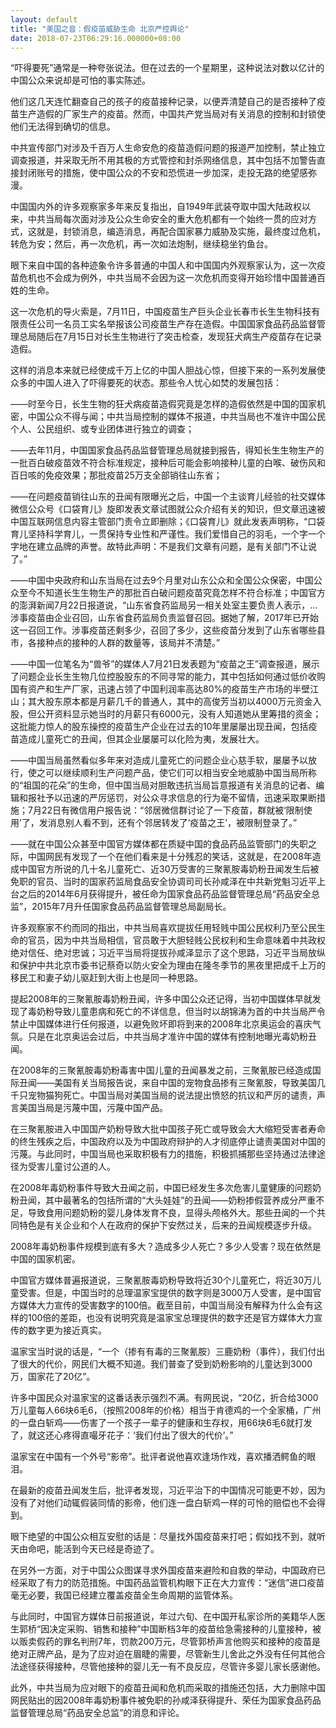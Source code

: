 ```yaml
---
layout: default
title: "美国之音：假疫苗威胁生命 北京严控舆论"
date: 2018-07-23T06:29:16.000000+08:00
---
```


“吓得要死”通常是一种夸张说法。但在过去的一个星期里，这种说法对数以亿计的中国公众来说却是可怕的事实陈述。

他们这几天连忙翻查自己的孩子的疫苗接种记录，以便弄清楚自己的是否接种了疫苗生产造假的厂家生产的疫苗。然而，中国共产党当局对有关消息的控制和封锁使他们无法得到确切的信息。

中共宣传部门对涉及千百万人生命安危的疫苗造假问题的报道严加控制，禁止独立调查报道，并采取无所不用其极的方式管控和封杀网络信息，其中包括不加警告直接封闭账号的措施，使中国公众的不安和恐慌进一步加深，走投无路的绝望感弥漫。

中国国内外的许多观察家多年来反复指出，自1949年武装夺取中国大陆政权以来，中共当局每次面对涉及公众生命安全的重大危机都有一个始终一贯的应对方式，这就是，封锁消息，编造消息，再配合国家暴力威胁及实施，最终度过危机，转危为安；然后，再一次危机，再一次如法炮制，继续稳坐钓鱼台。

眼下来自中国的各种迹象令许多普通的中国人和中国国内外观察家认为，这一次疫苗危机也不会成为例外，中共当局不会因为这一次危机而变得开始珍惜中国普通百姓的生命。

这一次危机的导火索是，7月11日，中国疫苗生产巨头企业长春市长生生物科技有限责任公司一名员工实名举报该公司疫苗生产存在造假。中国国家食品药品监督管理总局随后在7月15日对长生生物进行了突击检查，发现狂犬病生产疫苗存在记录造假。

这样的消息本来就已经使成千万上亿的中国人胆战心惊，但接下来的一系列发展使众多的中国人进入了吓得要死的状态。那些令人忧心如焚的发展包括：

——时至今日，长生生物的狂犬病疫苗造假究竟是怎样的造假依然是中国的国家机密，中国公众不得与闻；中共当局控制的媒体不报道，中共当局也不准许中国公民个人、公民组织、或专业团体进行独立的调查；

——去年11月，中国国家食品药品监督管理总局就接到报告，得知长生生物生产的一批百白破疫苗效不符合标准规定，接种后可能会影响接种儿童的白喉、破伤风和百日咳的免疫效果；那批疫苗25万支全部销往山东省；

——在问题疫苗销往山东的丑闻有限曝光之后，中国一个主谈育儿经验的社交媒体微信公众号《口袋育儿》旋即发表文章试图就公众介绍有关的知识，但文章迅速被中国互联网信息内容主管部门责令立即删除；《口袋育儿》就此发表声明称，“口袋育儿坚持科学育儿，一贯保持专业性和严谨性。我们爱惜自己的羽毛，一个字一个字地在建立品牌的声誉。故特此声明：不是我们文章有问题，是有关部门不让说了。”

——中国中央政府和山东当局在过去9个月里对山东公众和全国公众保密，中国公众至今不知道长生生物生产的那批百白破问题疫苗究竟怎样不符合标准；中国官方的澎湃新闻7月22日报道说，“山东省食药监局另一相关处室主要负责人表示，…涉事疫苗由企业召回，山东省食药监局负责监督召回。据她了解，2017年已开始这一召回工作。涉事疫苗还剩多少，召回了多少，这些疫苗分发到了山东省哪些县市，各接种点的接种的人群的数量等，该局并不清楚。”

——中国一位笔名为“兽爷”的媒体人7月21日发表题为“疫苗之王”调查报道，展示了问题企业长生生物几位控股股东的不同寻常的能力，其中包括如何通过低价收购国有资产和生产厂家，迅速占领了中国利润率高达80%的疫苗生产市场的半壁江山；其大股东原本都是月薪几千的普通人，其中的高俊芳当初以4000万元资金入股，但公开资料显示她当时的月薪只有6000元，没有人知道她从里筹措的资金；这批能力惊人的股东操控的疫苗生产企业在过去的10年里屡屡出现丑闻，包括疫苗造成儿童死亡的丑闻，但其企业屡屡可以化险为夷，发展壮大。

——中国当局虽然看似多年来对造成儿童死亡的问题企业心慈手软，屡屡予以放行，使之可以继续顺利生产问题产品，使它们可以相当安全地威胁中国当局所称的“祖国的花朵”的生命，但中国当局对胆敢违抗当局旨意报道有关消息的记者、编辑和报社予以迅速的严厉惩罚，对公众寻求信息的行为毫不留情，迅速采取果断措施；7月22日有微信用户报告说：“邻居微信群讨论了一下疫苗，群就被‘限制使用’了，发消息别人看不到，还有个邻居转发了‘疫苗之王’，被限制登录了。”

——就在中国公众甚至中国官方媒体都在质疑中国的食品药品监管部门的失职之际，中国网民有发现了一个在他们看来是十分残忍的笑话，这就是，在2008年造成中国官方所说的几十名儿童死亡、近30万受害的三聚氰胺毒奶粉丑闻发生后被免职的官员、当时的国家药监局食品安全协调司司长孙咸泽在中共新党魁习近平上台之后的2014年6月获得提升，被任命为国家食品药品监督管理总局“药品安全总监”，2015年7月升任国家食品药品监督管理总局副局长。

许多观察家不约而同的指出，中共当局喜欢提拔任用轻贱中国公民权利乃至公民生命的官员，因为中共当局相信，官员敢于大胆轻贱公民权利和生命意味着中共政权绝对信任、绝对忠诚；习近平当局将提拔孙咸泽显示了这个思路，习近平当局放纵和保护中共北京市委书记蔡奇以防火安全为理由在隆冬季节的黑夜里把成千上万的移民工和妻子幼儿驱赶到大街上也是同一种思路。

提起2008年的三聚氰胺毒奶粉丑闻，许多中国公众还记得，当初中国媒体早就发现了毒奶粉导致儿童患病和死亡的不详信息，但当时以胡锦涛为首的中共当局严令禁止中国媒体进行任何报道，以避免败坏即将到来的2008年北京奥运会的喜庆气氛。只是在北京奥运会过后，中共当局才准许中国的媒体有控制地曝光毒奶粉丑闻。

在2008年的三聚氰胺毒奶粉毒害中国儿童的丑闻暴发之前，三聚氰胺已经造成国际丑闻——美国有关当局报告说，来自中国的宠物食品掺有三聚氰胺，导致美国几千只宠物猫狗死亡。中国当局对美国当局的说法提出愤怒的抗议和严厉的谴责，声言美国当局是污蔑中国，污蔑中国产品。

在三聚氰胺进入中国国产奶粉导致大批中国孩子死亡或导致会大大缩短受害者寿命的终生残疾之后，中国政府以及为中国政府辩护的人才彻底停止谴责美国对中国的污蔑。与此同时，中国当局也采取积极有力的措施，积极抓捕那些坚持通过法律途径为受害儿童讨公道的人。

在2008年毒奶粉事件导致大丑闻之前，中国已经发生多次危害儿童健康的问题奶粉丑闻，其中最著名的包括所谓的“大头娃娃”的丑闻——奶粉掺假营养成分严重不足，导致食用问题奶粉的婴儿身体发育不良，显得头颅格外大。那些丑闻的一个共同特色是有关企业和个人在政府的保护下安然过关，后来的丑闻规模逐步升级。

2008年毒奶粉事件规模到底有多大？造成多少人死亡？多少人受害？现在依然是中国的国家机密。

中国官方媒体普遍报道说，三聚氰胺毒奶粉导致将近30个儿童死亡，将近30万儿童受害。但是，中国当时的总理温家宝提供的数字则是3000万人受害，是中国官方媒体大力宣传的受害数字的100倍。截至目前，中国当局没有解释为什么会有这样的100倍的差距，也没有说明究竟是温家宝总理提供的数字还是官方媒体大力宣传的数字更为接近真实。

温家宝当时说的话是，“一个（掺有有毒的三聚氰胺）三鹿奶粉（事件），我们付出了很大的代价，网民们大概不知道。我们普查了受到奶粉影响的儿童达到3000万，国家花了20亿”。

许多中国民众对温家宝的这番话表示强烈不满。有网民说，“20亿，折合给3000万儿童每人66块6毛6，（按照2008年的价格）相当于肯德鸡的一个全家桶，广州的一盘白斩鸡——伤害了一个孩子一辈子的健康和生存权，用66块6毛6就打发了，就这还心疼得直嘬牙花子：‘我们付出了很大的代价’。”

温家宝在中国有一个外号“影帝”。批评者说他喜欢逢场作戏，喜欢播洒鳄鱼的眼泪。

在最新的疫苗丑闻发生后，批评者发现，习近平治下的中国情况可能更不妙，因为没有了对他们动辄假装同情的影帝，他们连一盘白斩鸡一样的可怜的赔偿也不会得到。

眼下绝望的中国公众相互安慰的话是：尽量找外国疫苗来打吧；假如找不到，就听天由命吧，能活到今天已经是奇迹了。

在另外一方面，对于中国公众图谋寻求外国疫苗来避险和自救的举动，中国政府已经采取了有力的防范措施。中国药品监管机构眼下正在大力宣传：“迷信”进口疫苗毫无必要，我国已经建立覆盖疫苗全生命周期的监管体系。

与此同时，中国官方媒体日前报道说，年过六旬、在中国开私家诊所的美籍华人医生郭桥“因决定采购、销售和接种”中国断档3年的疫苗给急需接种的儿童接种，被以贩卖假药的罪名判刑7年，罚款200万元，尽管郭桥声言他购买和接种的疫苗是绝对正牌产品，是为了应对迫在眉睫的需要，尽管新生儿舍此之外没有任何其他合法途径获得接种，尽管他接种的婴儿无一有不良反应，尽管许多婴儿家长感谢他。

此外，中共当局为应对眼下的疫苗丑闻和危机而采取的措施还包括，大力删除中国网民贴出的因2008年毒奶粉事件被免职的孙咸泽获得提升、荣任为国家食品药品监督管理总局“药品安全总监”的消息和评论。

